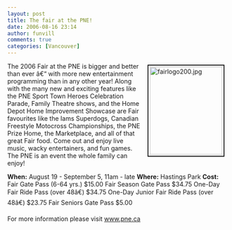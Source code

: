 ```yaml
---
layout: post
title: The fair at the PNE!
date: 2006-08-16 23:14
author: funvill
comments: true
categories: [Vancouver]
---
```

<a href="/blog/wp-content/uploads/2006/07/fairlogo200.jpg" rel="lightbox"><img src="/blog/wp-content/uploads/2006/07/.thumbs/.fairlogo200.jpg" alt="fairlogo200.jpg" title="fairlogo200.jpg" style="margin: 5px 10px; padding: 3px" align="right" border="2" height="200" width="165" /></a>

The 2006 Fair at the PNE is bigger and better than ever â€“ with more new entertainment programming than in any other year! Along with the many new and exciting features like the PNE Sport Town Heroes Celebration Parade, Family Theatre shows, and the Home Depot Home Improvement Showcase are Fair favourites like the Iams Superdogs, Canadian Freestyle Motocross Championships, the PNE Prize Home, the Marketplace, and all of that great Fair food. Come out and enjoy live music, wacky entertainers, and fun games. The PNE is an event the whole family can enjoy!

<strong>When:</strong> August 19 - September 5, 11am - late
<strong>Where:</strong> Hastings Park
<strong>Cost:</strong>
Fair Gate Pass (6-64 yrs.) $15.00
Fair Season Gate Pass $34.75
One-Day Fair Ride Pass (over 48â€) $34.75
One-Day Junior Fair Ride Pass (over 48â€) $23.75
Fair Seniors Gate Pass $5.00

For more information please visit
<a href="http://www.pne.ca">www.pne.ca</a>
